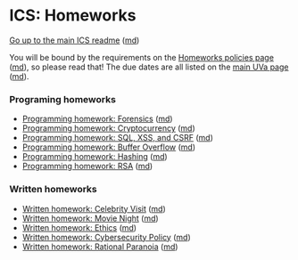 ICS: Homeworks
==============

[Go up to the main ICS readme](../readme.html) ([md](../readme.md))

You will be bound by the requirements on the
[Homeworks policies page](../uva/hw-policies.html)
([md](../uva/hw-policies.md)), so please read that!  The due dates are
all listed on the [main UVa page](../uva/index.html)
([md](../uva/index.md)).

### Programing homeworks

- [Programming homework: Forensics](hw-forensics.html) ([md](hw-forensics.md))
- [Programming homework: Cryptocurrency](hw-cryptocurrency.html) ([md](hw-cryptocurrency.md))
- [Programming homework: SQL, XSS, and CSRF](hw-sql-xss-csrf.html) ([md](hw-sql-xss-csrf.md))
- [Programming homework: Buffer Overflow](hw-buffer.html) ([md](hw-buffer.md))
- [Programming homework: Hashing](hw-hashing.html) ([md](hw-hashing.md))
- [Programming homework: RSA](hw-rsa.html) ([md](hw-rsa.md))


### Written homeworks

- [Written homework: Celebrity Visit](hw-celebrity-visit.html)
  ([md](hw-celebrity-visit.md))
- [Written homework: Movie Night](hw-movie-night.html)
  ([md](hw-movie-night.html))
- [Written homework: Ethics](hw-ethics.html) ([md](hw-ethics.html))
- [Written homework: Cybersecurity Policy](hw-policy.html)
  ([md](hw-policy.html))
- [Written homework: Rational Paranoia](hw-paranoia.html)
  ([md](hw-paranoia.html))
